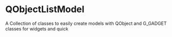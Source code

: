 # QObjectListModel
A Collection of classes to easily create models with QObject and G_GADGET classes for widgets and quick
